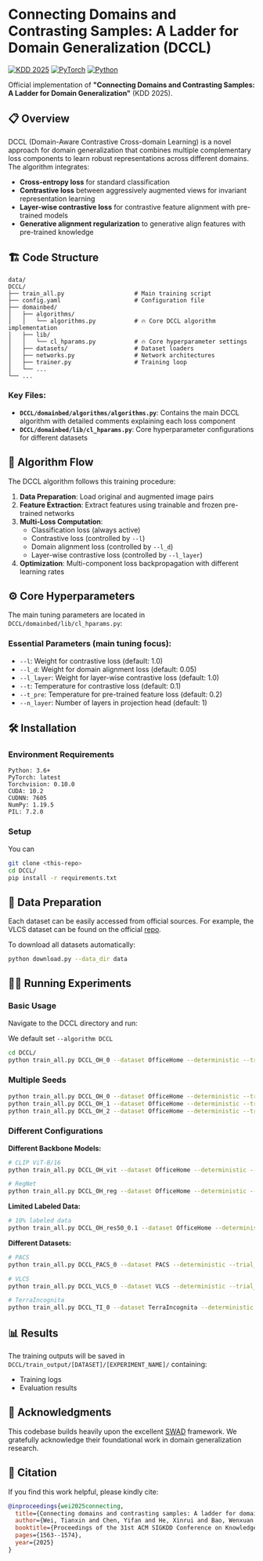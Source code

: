 # Connecting Domains and Contrasting Samples: A Ladder for Domain Generalization (DCCL)

[![KDD 2025](https://img.shields.io/badge/KDD-2025-blue)](https://kdd2025.kdd.org/)
[![PyTorch](https://img.shields.io/badge/PyTorch-latest-red)](https://pytorch.org/)
[![Python](https://img.shields.io/badge/Python-3.6+-green)](https://python.org/)

Official implementation of **"Connecting Domains and Contrasting Samples: A Ladder for Domain Generalization"** (KDD 2025).

## 📋 Overview

DCCL (Domain-Aware Contrastive Cross-domain Learning) is a novel approach for domain generalization that combines multiple complementary loss components to learn robust representations across different domains. The algorithm integrates:

- **Cross-entropy loss** for standard classification
- **Contrastive loss** between aggressively augmented views for invariant representation learning
- **Layer-wise contrastive loss** for contrastive feature alignment with pre-trained models
- **Generative alignment regularization** to generative align features with pre-trained knowledge

## 🏗️ Code Structure

```
data/
DCCL/
├── train_all.py                    # Main training script
├── config.yaml                     # Configuration file
├── domainbed/
│   ├── algorithms/
│   │   └── algorithms.py           # 🔥 Core DCCL algorithm implementation
│   ├── lib/
│   │   └── cl_hparams.py           # 🔥 Core hyperparameter settings
│   ├── datasets/                   # Dataset loaders
│   ├── networks.py                 # Network architectures
│   ├── trainer.py                  # Training loop
│   └── ...
└── ...
```

### Key Files:
- **`DCCL/domainbed/algorithms/algorithms.py`**: Contains the main DCCL algorithm with detailed comments explaining each loss component
- **`DCCL/domainbed/lib/cl_hparams.py`**: Core hyperparameter configurations for different datasets

## 🚀 Algorithm Flow

The DCCL algorithm follows this training procedure:

1. **Data Preparation**: Load original and augmented image pairs
2. **Feature Extraction**: Extract features using trainable and frozen pre-trained networks
3. **Multi-Loss Computation**:
   - Classification loss (always active)
   - Contrastive loss (controlled by `--l`)
   - Domain alignment loss (controlled by `--l_d`) 
   - Layer-wise contrastive loss (controlled by `--l_layer`)
4. **Optimization**: Multi-component loss backpropagation with different learning rates

## ⚙️ Core Hyperparameters

The main tuning parameters are located in `DCCL/domainbed/lib/cl_hparams.py`:

### Essential Parameters (main tuning focus):
- `--l`: Weight for contrastive loss (default: 1.0)
- `--l_d`: Weight for domain alignment loss (default: 0.05) 
- `--l_layer`: Weight for layer-wise contrastive loss (default: 1.0)
- `--t`: Temperature for contrastive loss (default: 0.1)
- `--t_pre`: Temperature for pre-trained feature loss (default: 0.2)
- `--n_layer`: Number of layers in projection head (default: 1)

## 🛠️ Installation

### Environment Requirements

```
Python: 3.6+
PyTorch: latest
Torchvision: 0.10.0
CUDA: 10.2
CUDNN: 7605
NumPy: 1.19.5
PIL: 7.2.0
```

### Setup
You can
```bash
git clone <this-repo>
cd DCCL/
pip install -r requirements.txt
```

## 📁 Data Preparation

Each dataset can be easily accessed from official sources. For example, the VLCS dataset can be found on the official [repo](https://github.com/belaalb/G2DM#download-vlcs).

To download all datasets automatically:

```bash
python download.py --data_dir data
```

## 🏃‍♂️ Running Experiments

### Basic Usage

Navigate to the DCCL directory and run:

We default set ```--algorithm DCCL```

```bash
cd DCCL/
python train_all.py DCCL_OH_0 --dataset OfficeHome --deterministic --trial_seed 0 --checkpoint_freq 100 --data_dir ../data
```

### Multiple Seeds

```bash
python train_all.py DCCL_OH_0 --dataset OfficeHome --deterministic --trial_seed 0 --checkpoint_freq 100 --data_dir ../data
python train_all.py DCCL_OH_1 --dataset OfficeHome --deterministic --trial_seed 1 --checkpoint_freq 100 --data_dir ../data
python train_all.py DCCL_OH_2 --dataset OfficeHome --deterministic --trial_seed 2 --checkpoint_freq 100 --data_dir ../data
```

### Different Configurations

**Different Backbone Models:**
```bash
# CLIP ViT-B/16
python train_all.py DCCL_OH_vit --dataset OfficeHome --deterministic --trial_seed 2 --checkpoint_freq 100 --data_dir ../data --model clip_vit-b16

# RegNet
python train_all.py DCCL_OH_reg --dataset OfficeHome --deterministic --trial_seed 2 --checkpoint_freq 100 --data_dir ../data --model regnet
```

**Limited Labeled Data:**
```bash
# 10% labeled data
python train_all.py DCCL_OH_res50_0.1 --dataset OfficeHome --deterministic --trial_seed 2 --checkpoint_freq 100 --data_dir ../data --label_ratio 0.1
```

**Different Datasets:**
```bash
# PACS
python train_all.py DCCL_PACS_0 --dataset PACS --deterministic --trial_seed 0 --checkpoint_freq 100 --data_dir ../data

# VLCS  
python train_all.py DCCL_VLCS_0 --dataset VLCS --deterministic --trial_seed 0 --checkpoint_freq 100 --data_dir ../data

# TerraIncognita
python train_all.py DCCL_TI_0 --dataset TerraIncognita --deterministic --trial_seed 0 --checkpoint_freq 100 --data_dir ../data
```

## 📊 Results

The training outputs will be saved in `DCCL/train_output/[DATASET]/[EXPERIMENT_NAME]/` containing:
- Training logs
- Evaluation results

## 🙏 Acknowledgments

This codebase builds heavily upon the excellent [SWAD](https://github.com/khanrc/swad) framework. We gratefully acknowledge their foundational work in domain generalization research.

## 📖 Citation

If you find this work helpful, please kindly cite:

```bibtex
@inproceedings{wei2025connecting,
  title={Connecting domains and contrasting samples: A ladder for domain generalization},
  author={Wei, Tianxin and Chen, Yifan and He, Xinrui and Bao, Wenxuan and He, Jingrui},
  booktitle={Proceedings of the 31st ACM SIGKDD Conference on Knowledge Discovery and Data Mining V. 1},
  pages={1563--1574},
  year={2025}
}
```